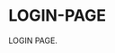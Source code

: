 # LOGIN-PAGE                                             
LOGIN PAGE.                                                                                          
                                                            
                       
                                                                                                      
                                                                      
                
                                     


                                                               
                                                                                                            
                                                                                  
                                                                                                                                                                                                                                                                                            
                                
